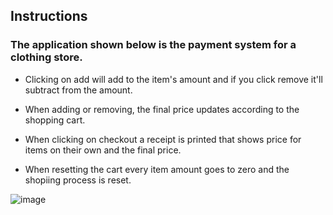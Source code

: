 ## Instructions ##

### The application shown below is the payment system for a clothing store. ###

* Clicking on add will add to the item's amount and if you click remove it'll subtract from the amount.

* When adding or removing, the final price updates according to the shopping cart.

* When clicking on checkout a receipt is printed that shows price for items on their own and the final price.

* When resetting the cart every item amount goes to zero and the shopiing process is reset.


![image](https://user-images.githubusercontent.com/65586276/198405037-ddefa5c5-fc6e-41f0-af5e-e41f380c1fc1.png)
